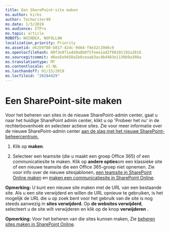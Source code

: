 ```yaml
---
title: Een SharePoint-site maken
ms.author: kirks
author: Techwriter40
ms.date: 1/3/2019
ms.audience: ITPro
ms.topic: article
ROBOTS: NOINDEX, NOFOLLOW
localization_priority: Priority
ms.assetid: e62b9f80-b017-42dc-9464-f4e32c19d6c9
ms.openlocfilehash: 00f3e971a4dda8b0f5feee1ad2f08101192a2816
ms.sourcegitcommit: d6ea5e9458a2b8ceaab3ac4bd483e1130b9a398a
ms.translationtype: MT
ms.contentlocale: nl-NL
ms.lasthandoff: 01/15/2019
ms.locfileid: "28284429"
---
```

# <a name="create-a-sharepoint-site"></a>Een SharePoint-site maken

Voor het beheren van sites in de nieuwe SharePoint-admin center, gaat u naar het huidige SharePoint admin center, klikt u op 'Probeer het nu' in de rechterbovenhoek en selecteer actieve sites. Zie voor meer informatie over de nieuwe SharePoint-admin center [aan de slag met het nieuwe SharePoint-beheercentrum.](https://docs.microsoft.com/en-us/sharepoint/get-started-new-admin-center)
  
1. Klik op **maken**. 
    
2. Selecteer een teamsite (die u maakt een groep Office 365) of een communicatiesite te maken. Klik op **andere opties**om een klassieke site of een nieuwe teamsite die een Office 365-groep niet opnemen. Zie voor info over de nieuwe sitesjablonen, [een teamsite in SharePoint Online maken](https://support.office.com/en-us/article/create-a-team-site-in-sharepoint-ef10c1e7-15f3-42a3-98aa-b5972711777d?ui=en-US&amp;rs=en-US&amp;ad=US) en [maken een communicatiesite in SharePoint Online](https://support.office.com/article/7fb44b20-a72f-4d2c-9173-fc8f59ba50eb).
  
 **Opmerking:** U kunt een nieuwe site maken met de URL van een bestaande site. Als u een site verwijderd en willen de URL opnieuw te gebruiken, is het mogelijk de URL die u op zoek bent voor het gebruik van de site is nog steeds aanwezig in **sites verwijderd.** Op **de websites verwijderd**, selecteert u de site wilt verwijderen en klik op de knop **verwijderen** . 
  
 **Opmerking:** Voor het beheren van die sites kunnen maken, Zie [beheren sites maken in SharePoint Online](https://docs.microsoft.com/en-us/sharepoint/manage-site-creation).
    

